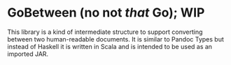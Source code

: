 # GoBetween (no not _that_ Go); WIP
This library is a kind of intermediate structure to support converting between two human-readable documents.
It is similar to Pandoc Types but instead of Haskell it is written in Scala and is intended to be used as an
imported JAR.
